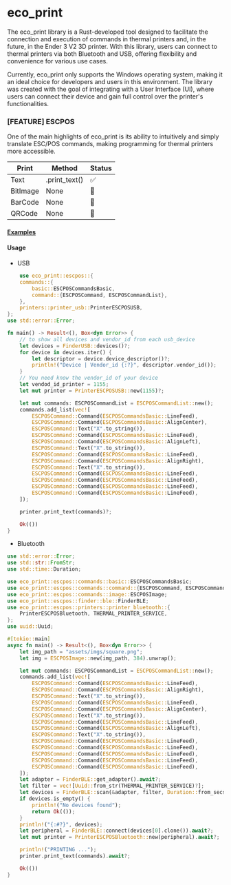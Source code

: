 # eco_print

The eco_print library is a Rust-developed tool designed to facilitate the
connection and execution of commands in thermal printers and, in the future, in
the Ender 3 V2 3D printer. With this library, users can connect to thermal
printers via both Bluetooth and USB, offering flexibility and convenience for
various use cases.

Currently, eco_print only supports the Windows operating system, making it an
ideal choice for developers and users in this environment. The library was
created with the goal of integrating with a User Interface (UI), where users can
connect their device and gain full control over the printer's functionalities.

### [FEATURE] ESCPOS

One of the main highlights of eco_print is its ability to intuitively and simply
translate ESC/POS commands, making programming for thermal printers more
accessible.

| Print    | Method        | Status |
| -------- | ------------- | ------ |
| Text     | .print_text() | ✅     |
| BitImage | None          | 🚧     |
| BarCode  | None          | 🚧     |
| QRCode   | None          | 🚧     |

#### <a href="/examples/">Examples</a>

#### Usage

- USB

```rust
    use eco_print::escpos::{
    commands::{
        basic::ESCPOSCommandsBasic,
        command::{ESCPOSCommand, ESCPOSCommandList},
    },
    printers::printer_usb::PrinterESCPOSUSB,
};
use std::error::Error;

fn main() -> Result<(), Box<dyn Error>> {
    // to show all devices and vendor_id from each usb_device
    let devices = FinderUSB::devices()?;
    for device in devices.iter() {
        let descriptor = device.device_descriptor()?;
        println!("Device | Vendor_id {:?}", descriptor.vendor_id());
    }
    // You need know the vendor_id of your device
    let vendod_id_printer = 1155;
    let mut printer = PrinterESCPOSUSB::new(1155)?;

    let mut commands: ESCPOSCommandList = ESCPOSCommandList::new();
    commands.add_list(vec![
        ESCPOSCommand::Command(ESCPOSCommandsBasic::LineFeed),
        ESCPOSCommand::Command(ESCPOSCommandsBasic::AlignCenter),
        ESCPOSCommand::Text("X".to_string()),
        ESCPOSCommand::Command(ESCPOSCommandsBasic::LineFeed),
        ESCPOSCommand::Command(ESCPOSCommandsBasic::AlignLeft),
        ESCPOSCommand::Text("X".to_string()),
        ESCPOSCommand::Command(ESCPOSCommandsBasic::LineFeed),
        ESCPOSCommand::Command(ESCPOSCommandsBasic::AlignRight),
        ESCPOSCommand::Text("X".to_string()),
        ESCPOSCommand::Command(ESCPOSCommandsBasic::LineFeed),
        ESCPOSCommand::Command(ESCPOSCommandsBasic::LineFeed),
        ESCPOSCommand::Command(ESCPOSCommandsBasic::LineFeed),
        ESCPOSCommand::Command(ESCPOSCommandsBasic::LineFeed),
    ]);

    printer.print_text(commands)?;

    Ok(())
}
```

- Bluetooth

```rust
use std::error::Error;
use std::str::FromStr;
use std::time::Duration;

use eco_print::escpos::commands::basic::ESCPOSCommandsBasic;
use eco_print::escpos::commands::command::{ESCPOSCommand, ESCPOSCommandList};
use eco_print::escpos::commands::image::ESCPOSImage;
use eco_print::escpos::finder::ble::FinderBLE;
use eco_print::escpos::printers::printer_bluetooth::{
    PrinterESCPOSBluetooth, THERMAL_PRINTER_SERVICE,
};
use uuid::Uuid;

#[tokio::main]
async fn main() -> Result<(), Box<dyn Error>> {
    let img_path = "assets/imgs/square.png";
    let img = ESCPOSImage::new(img_path, 384).unwrap();

    let mut commands: ESCPOSCommandList = ESCPOSCommandList::new();
    commands.add_list(vec![
        ESCPOSCommand::Command(ESCPOSCommandsBasic::LineFeed),
        ESCPOSCommand::Command(ESCPOSCommandsBasic::AlignRight),
        ESCPOSCommand::Text("X".to_string()),
        ESCPOSCommand::Command(ESCPOSCommandsBasic::LineFeed),
        ESCPOSCommand::Command(ESCPOSCommandsBasic::AlignCenter),
        ESCPOSCommand::Text("X".to_string()),
        ESCPOSCommand::Command(ESCPOSCommandsBasic::LineFeed),
        ESCPOSCommand::Command(ESCPOSCommandsBasic::AlignLeft),
        ESCPOSCommand::Text("X".to_string()),
        ESCPOSCommand::Command(ESCPOSCommandsBasic::LineFeed),
        ESCPOSCommand::Command(ESCPOSCommandsBasic::LineFeed),
        ESCPOSCommand::Command(ESCPOSCommandsBasic::LineFeed),
        ESCPOSCommand::Command(ESCPOSCommandsBasic::LineFeed),
        ESCPOSCommand::Command(ESCPOSCommandsBasic::LineFeed),
    ]);
    let adapter = FinderBLE::get_adapter().await?;
    let filter = vec![Uuid::from_str(THERMAL_PRINTER_SERVICE)?];
    let devices = FinderBLE::scan(&adapter, filter, Duration::from_secs(5)).await?;
    if devices.is_empty() {
        println!("No devices found");
        return Ok(());
    }
    println!("{:#?}", devices);
    let peripheral = FinderBLE::connect(devices[0].clone()).await?;
    let mut printer = PrinterESCPOSBluetooth::new(peripheral).await?;

    println!("PRINTING ...");
    printer.print_text(commands).await?;

    Ok(())
}
```
